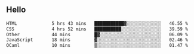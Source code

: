 ## Hello
<!--START_SECTION:waka-->

```txt
HTML             5 hrs 43 mins   ███████████▓░░░░░░░░░░░░░   46.55 %
CSS              4 hrs 52 mins   ██████████░░░░░░░░░░░░░░░   39.59 %
Other            44 mins         █▓░░░░░░░░░░░░░░░░░░░░░░░   06.09 %
JavaScript       18 mins         ▓░░░░░░░░░░░░░░░░░░░░░░░░   02.46 %
OCaml            10 mins         ▒░░░░░░░░░░░░░░░░░░░░░░░░   01.47 %
```

<!--END_SECTION:waka-->
